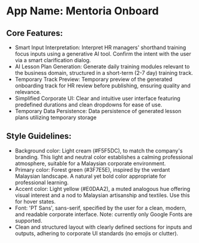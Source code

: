 # **App Name**: Mentoria Onboard

## Core Features:

- Smart Input Interpretation: Interpret HR managers' shorthand training focus inputs using a generative AI tool. Confirm the intent with the user via a smart clarification dialog.
- AI Lesson Plan Generation: Generate daily training modules relevant to the business domain, structured in a short-term (2-7 day) training track.
- Temporary Track Preview: Temporary preview of the generated onboarding track for HR review before publishing, ensuring quality and relevance.
- Simplified Corporate UI: Clear and intuitive user interface featuring predefined durations and clean dropdowns for ease of use.
- Temporary Data Persistence: Data persistence of generated lesson plans utilizing temporary storage

## Style Guidelines:

- Background color: Light cream (#F5F5DC), to match the company's branding. This light and neutral color establishes a calming professional atmosphere, suitable for a Malaysian corporate environment.
- Primary color: Forest green (#3F7E5E), inspired by the verdant Malaysian landscape. A natural yet bold color appropriate for professional learning.
- Accent color: Light yellow (#E0DAA2), a muted analogous hue offering visual interest and a nod to Malaysian artisanship and textiles. Use this for hover states.
- Font: 'PT Sans', sans-serif, specified by the user for a clean, modern, and readable corporate interface. Note: currently only Google Fonts are supported.
- Clean and structured layout with clearly defined sections for inputs and outputs, adhering to corporate UI standards (no emojis or clutter).